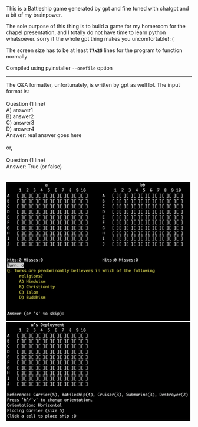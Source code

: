 This is a Battleship game generated by gpt and fine tuned with chatgpt and a bit of my brainpower.

The sole purpose of this thing is to build a game for my homeroom for the chapel presentation, and I totally do not have time to learn python whatsoever.
sorry if the whole gpt thing makes you uncomfortable! :(


The screen size has to be at least **`77x25`** lines for the program to function normally

Compiled using pyinstaller `--onefile` option



---
The Q&A formatter, unfortunately, is written by gpt as well lol.
The input format is:\
\
Question (1 line)\
A) answer1\
B) answer2\
C) answer3\
D) answer4\
Answer: real answer goes here\
\
or,\
\
Question (1 line)\
Answer: True (or false)\
\
\
<img src="img/Screen%20Shot%202025-05-01%20at%2010.12.24.png" alt="" width="500"/>\
<img src="img/Screen%20Shot%202025-05-01%20at%2010.11.34.png" alt="" width="500"/>
